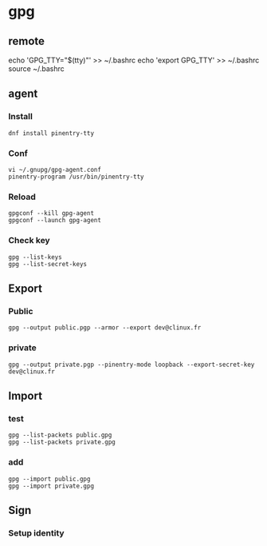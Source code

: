 # gpg
## remote 
  echo 'GPG_TTY="$(tty)"' >> ~/.bashrc
  echo 'export GPG_TTY' >> ~/.bashrc
  source ~/.bashrc

## agent
### Install
    dnf install pinentry-tty
### Conf
    vi ~/.gnupg/gpg-agent.conf
    pinentry-program /usr/bin/pinentry-tty
### Reload
    gpgconf --kill gpg-agent
    gpgconf --launch gpg-agent
### Check key
    gpg --list-keys
    gpg --list-secret-keys

## Export
### Public
    gpg --output public.pgp --armor --export dev@clinux.fr
### private
    gpg --output private.pgp --pinentry-mode loopback --export-secret-key dev@clinux.fr 

## Import
### test
    gpg --list-packets public.gpg
    gpg --list-packets private.gpg
### add
    gpg --import public.gpg
    gpg --import private.gpg
    
## Sign 
### Setup identity
